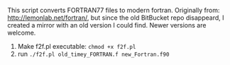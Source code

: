 This script converts FORTRAN77 files to modern fortran. Originally from: http://lemonlab.net/fortran/, but since the old BitBucket repo disappeard, I created a mirror with an old version I could find. Newer versions are welcome.

1. Make f2f.pl executable: `chmod +x f2f.pl`
2. run `./f2f.pl old_timey_FORTRAN.f new_Fortran.f90`
